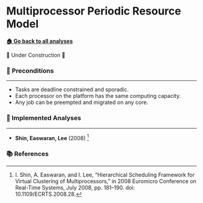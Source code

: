 # Multiprocessor Periodic Resource Model

[**🏠 Go back to all analyses**](../../../README.md#-available-analyses)

🚧 Under Construction 🚧

### 🔑 Preconditions

---

- Tasks are deadline constrained and sporadic.
- Each processor on the platform has the same computing capacity.
- Any job can be preempted and migrated on any core.

### 🧪 Implemented Analyses

---

- **Shin, Easwaran, Lee** (2008) [^1]

### 📚 References

[^1]: I. Shin, A. Easwaran, and I. Lee, “Hierarchical Scheduling Framework for Virtual Clustering of Multiprocessors,” in 2008 Euromicro Conference on Real-Time Systems, July 2008, pp. 181–190. doi: 10.1109/ECRTS.2008.28.